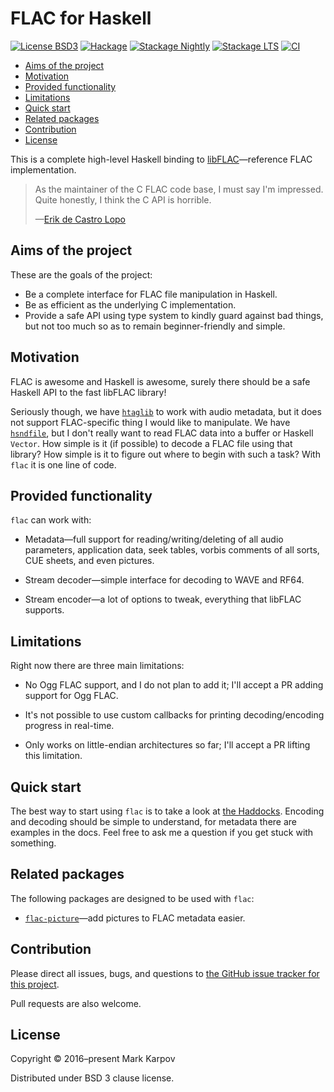 # FLAC for Haskell

[![License BSD3](https://img.shields.io/badge/license-BSD3-brightgreen.svg)](http://opensource.org/licenses/BSD-3-Clause)
[![Hackage](https://img.shields.io/hackage/v/flac.svg?style=flat)](https://hackage.haskell.org/package/flac)
[![Stackage Nightly](http://stackage.org/package/flac/badge/nightly)](http://stackage.org/nightly/package/flac)
[![Stackage LTS](http://stackage.org/package/flac/badge/lts)](http://stackage.org/lts/package/flac)
[![CI](https://github.com/mrkkrp/flac/actions/workflows/ci.yaml/badge.svg)](https://github.com/mrkkrp/flac/actions/workflows/ci.yaml)

* [Aims of the project](#aims-of-the-project)
* [Motivation](#motivation)
* [Provided functionality](#provided-functionality)
* [Limitations](#limitations)
* [Quick start](#quick-start)
* [Related packages](#related-packages)
* [Contribution](#contribution)
* [License](#license)

This is a complete high-level Haskell binding to
[libFLAC](https://xiph.org/flac/)—reference FLAC implementation.

> As the maintainer of the C FLAC code base, I must say I'm impressed. Quite
> honestly, I think the C API is horrible.
>
> —[Erik de Castro Lopo](https://www.reddit.com/r/haskell/comments/5lyk70/announcing_flac_a_complete_highlevel_binding_to/dc00yb7/)

## Aims of the project

These are the goals of the project:

* Be a complete interface for FLAC file manipulation in Haskell.
* Be as efficient as the underlying C implementation.
* Provide a safe API using type system to kindly guard against bad things,
  but not too much so as to remain beginner-friendly and simple.

## Motivation

FLAC is awesome and Haskell is awesome, surely there should be a safe
Haskell API to the fast libFLAC library!

Seriously though, we have
[`htaglib`](https://hackage.haskell.org/package/htaglib) to work with audio
metadata, but it does not support FLAC-specific thing I would like to
manipulate. We have
[`hsndfile`](https://hackage.haskell.org/package/hsndfile), but I don't
really want to read FLAC data into a buffer or Haskell `Vector`. How simple
is it (if possible) to decode a FLAC file using that library? How simple is
it to figure out where to begin with such a task? With `flac` it is one line
of code.

## Provided functionality

`flac` can work with:

* Metadata—full support for reading/writing/deleting of all audio
  parameters, application data, seek tables, vorbis comments of all sorts,
  CUE sheets, and even pictures.

* Stream decoder—simple interface for decoding to WAVE and RF64.

* Stream encoder—a lot of options to tweak, everything that libFLAC
  supports.

## Limitations

Right now there are three main limitations:

* No Ogg FLAC support, and I do not plan to add it; I'll accept a PR adding
  support for Ogg FLAC.

* It's not possible to use custom callbacks for printing decoding/encoding
  progress in real-time.

* Only works on little-endian architectures so far; I'll accept a PR lifting
  this limitation.

## Quick start

The best way to start using `flac` is to take a look at [the
Haddocks](https://hackage.haskell.org/package/flac). Encoding and decoding
should be simple to understand, for metadata there are examples in the docs.
Feel free to ask me a question if you get stuck with something.

## Related packages

The following packages are designed to be used with `flac`:

* [`flac-picture`](https://hackage.haskell.org/package/flac-picture)—add
  pictures to FLAC metadata easier.

## Contribution

Please direct all issues, bugs, and questions to [the GitHub issue tracker
for this project](https://github.com/mrkkrp/flac/issues).

Pull requests are also welcome.

## License

Copyright © 2016–present Mark Karpov

Distributed under BSD 3 clause license.
